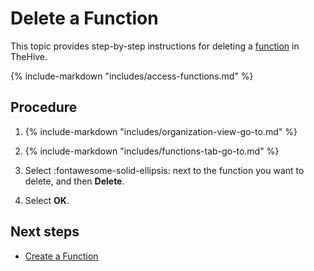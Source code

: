 # Delete a Function

<!-- md:version 5.1 --> <!-- md:license Platinum -->

This topic provides step-by-step instructions for deleting a [function](about-functions.md) in TheHive.

{% include-markdown "includes/access-functions.md" %}

<h2>Procedure</h2>

1. {% include-markdown "includes/organization-view-go-to.md" %}

2. {% include-markdown "includes/functions-tab-go-to.md" %}

3. Select :fontawesome-solid-ellipsis: next to the function you want to delete, and then **Delete**.

4. Select **OK**.

<h2>Next steps</h2>

* [Create a Function](create-a-function.md)